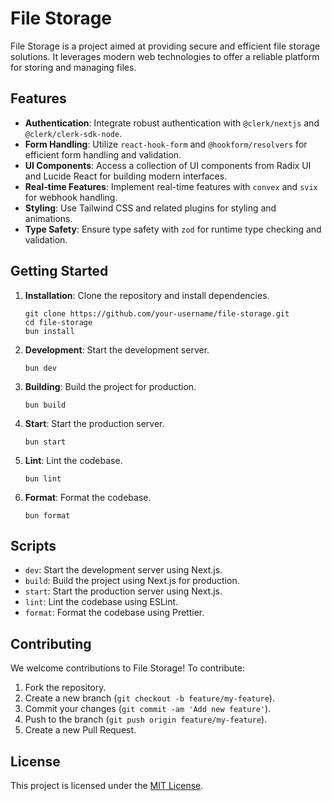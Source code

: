 <!DOCTYPE html>
<html lang="en">
<head>
  <meta charset="UTF-8">
  <meta name="viewport" content="width=device-width, initial-scale=1.0">
  <title>File Storage</title>
</head>
<body>
  <h1>File Storage</h1>

  <p>File Storage is a project aimed at providing secure and efficient file storage solutions. It leverages modern web technologies to offer a reliable platform for storing and managing files.</p>

  <h2>Features</h2>
  <ul>
    <li><strong>Authentication</strong>: Integrate robust authentication with <code>@clerk/nextjs</code> and <code>@clerk/clerk-sdk-node</code>.</li>
    <li><strong>Form Handling</strong>: Utilize <code>react-hook-form</code> and <code>@hookform/resolvers</code> for efficient form handling and validation.</li>
    <li><strong>UI Components</strong>: Access a collection of UI components from Radix UI and Lucide React for building modern interfaces.</li>
    <li><strong>Real-time Features</strong>: Implement real-time features with <code>convex</code> and <code>svix</code> for webhook handling.</li>
    <li><strong>Styling</strong>: Use Tailwind CSS and related plugins for styling and animations.</li>
    <li><strong>Type Safety</strong>: Ensure type safety with <code>zod</code> for runtime type checking and validation.</li>
  </ul>

  <h2>Getting Started</h2>
  <ol>
    <li><strong>Installation</strong>: Clone the repository and install dependencies.</li>
    <pre><code>git clone https://github.com/your-username/file-storage.git
cd file-storage
bun install
</code></pre>
    <li><strong>Development</strong>: Start the development server.</li>
    <pre><code>bun dev
</code></pre>
    <li><strong>Building</strong>: Build the project for production.</li>
    <pre><code>bun build
</code></pre>
    <li><strong>Start</strong>: Start the production server.</li>
    <pre><code>bun start
</code></pre>
    <li><strong>Lint</strong>: Lint the codebase.</li>
    <pre><code>bun lint
</code></pre>
    <li><strong>Format</strong>: Format the codebase.</li>
    <pre><code>bun format
</code></pre>
  </ol>

  <h2>Scripts</h2>
  <ul>
    <li><code>dev</code>: Start the development server using Next.js.</li>
    <li><code>build</code>: Build the project using Next.js for production.</li>
    <li><code>start</code>: Start the production server using Next.js.</li>
    <li><code>lint</code>: Lint the codebase using ESLint.</li>
    <li><code>format</code>: Format the codebase using Prettier.</li>
  </ul>

  <h2>Contributing</h2>
  <p>We welcome contributions to File Storage! To contribute:</p>
  <ol>
    <li>Fork the repository.</li>
    <li>Create a new branch (<code>git checkout -b feature/my-feature</code>).</li>
    <li>Commit your changes (<code>git commit -am 'Add new feature'</code>).</li>
    <li>Push to the branch (<code>git push origin feature/my-feature</code>).</li>
    <li>Create a new Pull Request.</li>
  </ol>

  <h2>License</h2>
  <p>This project is licensed under the <a href="LICENSE">MIT License</a>.</p>
</body>
</html>
